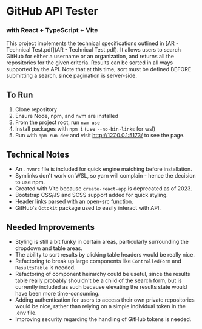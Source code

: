 # GitHub API Tester
### with React + TypeScript + Vite

This project implements the technical specifications outlined in [AR - Technical Test.pdf](AR - Technical Test.pdf). It allows users to search GitHub for either a username or an organization, and returns all the repositories for the given criteria. Results can be sorted in all ways supported by the API. Note that at this time, sort must be defined BEFORE submitting a search, since pagination is server-side.

## To Run

1. Clone repository
2. Ensure Node, npm, and nvm are installed
3. From the project root, run `nvm use`
4. Install packages with `npm i` (use `--no-bin-links` for wsl)
5. Run with `npm run dev` and visit http://127.0.0.1:5173/ to see the page.

## Technical Notes

- An `.nvmrc` file is included for quick engine matching before installation.
- Symlinks don't work on WSL, so yarn will complain - hence the decision to use npm.
- Created with Vite because `create-react-app` is deprecated as of 2023.
- Bootstrap CSS/JS and SCSS support added for quick styling.
- Header links parsed with an open-src function.
- GitHub's `Octokit` package used to easily interact with API.

## Needed Improvements
- Styling is still a bit funky in certain areas, particularly surrounding the dropdown and table areas.
- The ability to sort results by clicking table headers would be really nice.
- Refactoring to break up large components like `ControlledForm` and `ResultsTable` is needed.
- Refactoring of component heirarchy could be useful, since the results table really probably shouldn't be a child of the search form, but is currently included as such because elevating the results state would have been more time-consuming.
- Adding authentication for users to access their own private repositories would be nice, rather than relying on a simple individual token in the .env file.
- Improving security regarding the handling of GitHub tokens is needed.